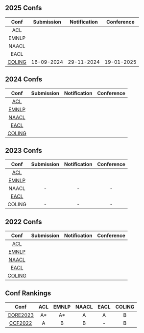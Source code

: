 
## 2025 Confs
|  Conf  | Submission    |   Notification  |   Conference  |
| :---:  |    :----:     |     :---:       |     :---:     |
|  ACL   |               |                 |               |
|  EMNLP |               |                 |               |
|  NAACL |               |                 |               |
|  EACL  |               |                 |               |
| [COLING](https://coling2025.org/) | 16-09-2024 | 29-11-2024 | 19-01-2025 |

## 2024 Confs
|  Conf  | Submission    |   Notification  |   Conference  |
| :---:  |    :----:     |     :---:       |     :---:     |
| [ACL](https://2024.aclweb.org/)   |               |                 |               |
| [EMNLP](https://2024.emnlp.org/)  |               |                 |               |
| [NAACL](https://2024.naacl.org/)  |               |                 |               |
| [EACL](https://2024.eacl.org/)    |               |                 |               |
| [COLING](https://coling2025.org/) |               |                 |               |

## 2023 Confs
|  Conf  | Submission    |   Notification  |   Conference  |
| :---:  |    :----:     |     :---:       |     :---:     |
| [ACL](https://2023.aclweb.org/)   |               |                 |               |
| [EMNLP](https://2023.emnlp.org/)  |               |                 |               |
| NAACL                             |       -       |        -        |       -       |
| [EACL](https://2023.eacl.org/)    |               |                 |               |
| COLING                            |       -       |        -        |       -       |

## 2022 Confs
|  Conf  | Submission    |   Notification  |   Conference  |
| :---:  |    :----:     |     :---:       |     :---:     |
| [ACL]()   |               |                 |               |
| [EMNLP]()  |               |                 |               |
| [NAACL]()  |               |                 |               |
| [EACL]()    |               |                 |               |
| [COLING]() |               |                 |               |

## Conf Rankings
|  Conf  |   ACL   |   EMNLP  |   NAACL  | EACL | COLING |
| :---:  | :----:  |   :---:  |  :---:   | :---:|  :---: |
| [CORE2023](https://portal.core.edu.au/conf-ranks/) | A* | A* | A | A | B |
| [CCF2022](https://www.ccf.org.cn/)                 | A  | B  | B | - | B |
<!--stackedit_data:
eyJoaXN0b3J5IjpbNzc4ODAxNjM3LDE0MDU4ODE2MzEsMTMwNj
U1NDAxMiwxOTk3NDY0NzQ0LC02MDc2Mjc1OTIsMTU2ODk4Nzk1
LC0xMTE5MDgwMjAsLTU3ODUwODU1NiwtNzQzNjk3NjA1LDM1Mj
cyNzc1Niw4NjQ5MjU5MDEsLTE4NTgxNzk5OTIsMjA3ODc2ODgx
NCwtNzE1NjcyODUyLDEwODk0NDk0MjJdfQ==
-->